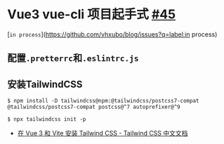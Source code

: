 # Vue3 vue-cli 项目起手式 [#45](https://github.com/vhxubo/blog/issues/45)

[`in process`](https://github.com/vhxubo/blog/issues?q=label:in process)

## 配置`.pretterrc`和`.eslintrc.js`

## 安装TailwindCSS

```shell
$ npm install -D tailwindcss@npm:@tailwindcss/postcss7-compat @tailwindcss/postcss7-compat postcss@^7 autoprefixer@^9

$ npx tailwindcss init -p
```

- [在 Vue 3 和 Vite 安装 Tailwind CSS - Tailwind CSS 中文文档](https://www.tailwindcss.cn/docs/guides/vue-3-vite)

